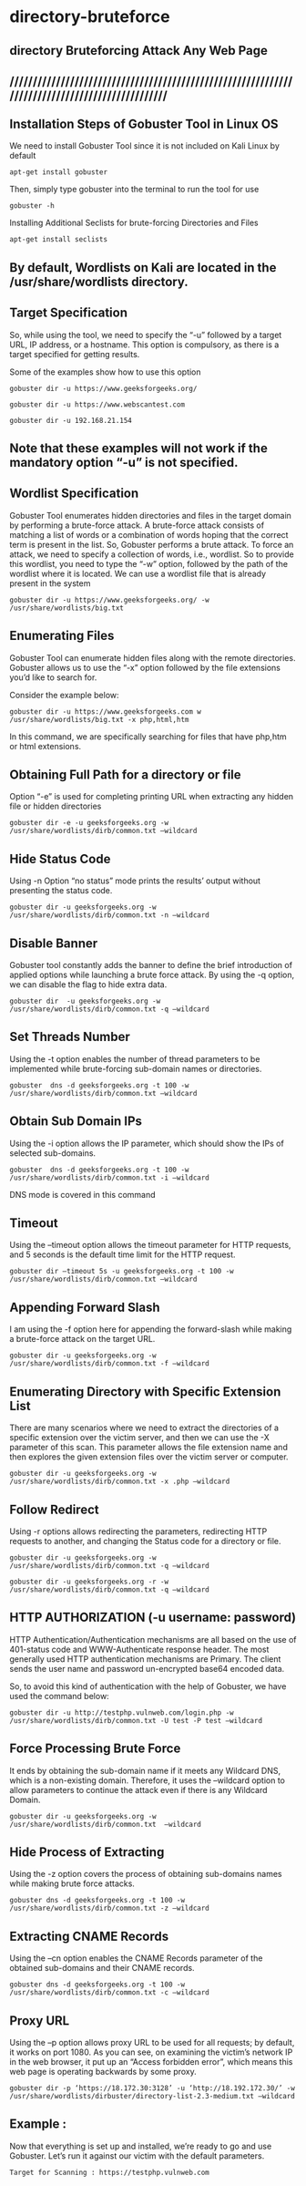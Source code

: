 # directory-bruteforce
directory Bruteforcing Attack Any Web Page 
---
///////////////////////////////////////////////////////////////////////////////////////////////<br/><br/>
Installation Steps of Gobuster Tool in Linux OS
----

We need to install Gobuster Tool since it is not included on Kali Linux by default
```
apt-get install gobuster
```

Then, simply type gobuster into the terminal to run the tool for use
```
gobuster -h
```

 Installing Additional Seclists for brute-forcing Directories and Files
 ```
apt-get install seclists
```

By default, Wordlists on Kali are located in the /usr/share/wordlists directory.
----

Target Specification
----

So, while using the tool, we need to specify the “-u” followed by a target URL, IP address, or a hostname. This option is compulsory, as there is a target specified for getting results.

Some of the examples show how to use this option
```
gobuster dir -u https://www.geeksforgeeks.org/
```
```
gobuster dir -u https://www.webscantest.com
```
```
gobuster dir -u 192.168.21.154
```

Note that these examples will not work if the mandatory option “-u” is not specified.
----

Wordlist Specification
----

Gobuster Tool enumerates hidden directories and files in the target domain by performing a brute-force attack. A brute-force attack consists of matching a list of words or a combination of words hoping that the correct term is present in the list. So, Gobuster performs a brute attack. To force an attack, we need to specify a collection of words, i.e., wordlist. So to provide this wordlist, you need to type the “-w” option, followed by the path of the wordlist where it is located. We can use a wordlist file that is already present in the system
```
gobuster dir -u https://www.geeksforgeeks.org/ -w /usr/share/wordlists/big.txt
```

Enumerating Files
----

Gobuster Tool can enumerate hidden files along with the remote directories. Gobuster allows us to use the “-x” option followed by the file extensions you’d like to search for.

Consider the example below:
```
gobuster dir -u https://www.geeksforgeeks.com w /usr/share/wordlists/big.txt -x php,html,htm
```
In this command, we are specifically searching for files that have php,htm or html extensions.

Obtaining Full Path for a directory or file
----

Option “-e” is used for completing printing URL when extracting any hidden file or hidden directories
```
gobuster dir -e -u geeksforgeeks.org -w /usr/share/wordlists/dirb/common.txt –wildcard
```

Hide Status Code
----

Using -n Option “no status” mode prints the results’ output without presenting the status code.
```
gobuster dir -u geeksforgeeks.org -w /usr/share/wordlists/dirb/common.txt -n –wildcard
```

Disable Banner
----

Gobuster tool constantly adds the banner to define the brief introduction of applied options while launching a brute force attack. By using the -q option, we can disable the flag to hide extra data.
```
gobuster dir  -u geeksforgeeks.org -w /usr/share/wordlists/dirb/common.txt -q –wildcard
```

Set Threads Number
----

Using the -t option enables the number of thread parameters to be implemented while brute-forcing sub-domain names or directories.
```
gobuster  dns -d geeksforgeeks.org -t 100 -w /usr/share/wordlists/dirb/common.txt –wildcard
```

Obtain Sub Domain IPs
----

Using the -i option allows the IP parameter, which should show the IPs of selected sub-domains.
```
gobuster  dns -d geeksforgeeks.org -t 100 -w /usr/share/wordlists/dirb/common.txt -i –wildcard
```
<p1/>DNS mode is covered in this command<p1/>

Timeout
----

Using the –timeout option allows the timeout parameter for HTTP requests, and 5 seconds is the default time limit for the HTTP request.
```
gobuster dir –timeout 5s -u geeksforgeeks.org -t 100 -w /usr/share/wordlists/dirb/common.txt –wildcard
```

Appending Forward Slash
----

I am using the -f option here for appending the forward-slash while making a brute-force attack on the target URL.
```
gobuster dir -u geeksforgeeks.org -w /usr/share/wordlists/dirb/common.txt -f –wildcard
```

Enumerating Directory with Specific Extension List
----

There are many scenarios where we need to extract the directories of a specific extension over the victim server, and then we can use the -X parameter of this scan. This parameter allows the file extension name and then explores the given extension files over the victim server or computer.
```
gobuster dir -u geeksforgeeks.org -w /usr/share/wordlists/dirb/common.txt -x .php –wildcard
```

Follow Redirect
----

Using -r options allows redirecting the parameters, redirecting HTTP requests to another, and changing the Status code for a directory or file.
```
gobuster dir -u geeksforgeeks.org -w /usr/share/wordlists/dirb/common.txt -q –wildcard
```
```
gobuster dir -u geeksforgeeks.org -r -w /usr/share/wordlists/dirb/common.txt -q –wildcard
```

HTTP AUTHORIZATION (-u username: password)
----

HTTP Authentication/Authentication mechanisms are all based on the use of 401-status code and WWW-Authenticate response header. The most generally used HTTP authentication mechanisms are Primary. The client sends the user name and password un-encrypted base64 encoded data.

So, to avoid this kind of authentication with the help of Gobuster, we have used the command below:
```
gobuster dir -u http://testphp.vulnweb.com/login.php -w /usr/share/wordlists/dirb/common.txt -U test -P test –wildcard
```

Force Processing Brute Force
----

It ends by obtaining the sub-domain name if it meets any Wildcard DNS, which is a non-existing domain. Therefore, it uses the –wildcard option to allow parameters to continue the attack even if there is any Wildcard Domain.
```
gobuster dir -u geeksforgeeks.org -w /usr/share/wordlists/dirb/common.txt  –wildcard
```

Hide Process of Extracting
----

Using the -z option covers the process of obtaining sub-domains names while making brute force attacks.
```
gobuster dns -d geeksforgeeks.org -t 100 -w /usr/share/wordlists/dirb/common.txt -z –wildcard
```

Extracting CNAME Records
----

Using the –cn option enables the CNAME Records parameter of the obtained sub-domains and their CNAME records.
```
gobuster dns -d geeksforgeeks.org -t 100 -w /usr/share/wordlists/dirb/common.txt -c –wildcard
```

Proxy URL
----

Using the –p option allows proxy URL to be used for all requests; by default, it works on port 1080. As you can see, on examining the victim’s network IP in the web browser, it put up an “Access forbidden error”, which means this web page is operating backwards by some proxy.
```
gobuster dir -p ‘https://18.172.30:3128’ -u ‘http://18.192.172.30/’ -w /usr/share/wordlists/dirbuster/directory-list-2.3-medium.txt –wildcard
```

Example :
----

Now that everything is set up and installed, we’re ready to go and use Gobuster. Let’s run it against our victim with the default parameters.
```
Target for Scanning : https://testphp.vulnweb.com
```
